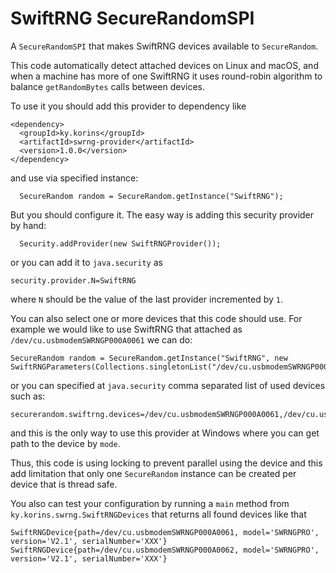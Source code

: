 # SwiftRNG SecureRandomSPI

A `SecureRandomSPI` that makes SwiftRNG devices available to `SecureRandom`.

This code automatically detect attached devices on Linux and macOS,
 and when a machine has more of one SwiftRNG it uses round-robin algorithm
 to balance `getRandomBytes` calls between devices.

To use it you should add this provider to dependency like
```
<dependency>
  <groupId>ky.korins</groupId>
  <artifactId>swrng-provider</artifactId>
  <version>1.0.0</version>
</dependency>
```
and use via specified instance:
```
  SecureRandom random = SecureRandom.getInstance("SwiftRNG");
```

But you should configure it. The easy way is adding this security provider by hand:
```
  Security.addProvider(new SwiftRNGProvider());
```
or you can add it to `java.security` as
```
security.provider.N=SwiftRNG
```
where `N` should be the value of the last provider incremented by `1`.

You can also select one or more devices that this code should use.
For example we would like to use SwiftRNG that attached as `/dev/cu.usbmodemSWRNGP000A0061` we can do:
```
SecureRandom random = SecureRandom.getInstance("SwiftRNG", new SwiftRNGParameters(Collections.singletonList("/dev/cu.usbmodemSWRNGP000A0061")));
```
or you can specified at `java.security` comma separated list of used devices such as:
```
securerandom.swiftrng.devices=/dev/cu.usbmodemSWRNGP000A0061,/dev/cu.usbmodemSWRNGP000A0062
```
and this is the only way to use this provider at Windows where you can get path to the device by `mode`.

Thus, this code is using locking to prevent parallel using the device and this add limitation
 that only one `SecureRandom` instance can be created per device that is thread safe.

You also can test your configuration by running a `main` method from `ky.korins.swrng.SwiftRNGDevices`
 that returns all found devices like that
```
SwiftRNGDevice{path=/dev/cu.usbmodemSWRNGP000A0061, model='SWRNGPRO', version='V2.1', serialNumber='XXX'}
SwiftRNGDevice{path=/dev/cu.usbmodemSWRNGP000A0062, model='SWRNGPRO', version='V2.1', serialNumber='XXX'}
```